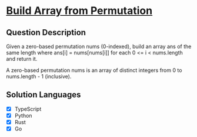 # [Build Array from Permutation](https://leetcode.com/problems/build-array-from-permutation)

## Question Description

Given a zero-based permutation nums (0-indexed), build an array ans of the same length where ans[i] = nums[nums[i]] for each 0 <= i < nums.length and return it.

A zero-based permutation nums is an array of distinct integers from 0 to nums.length - 1 (inclusive).

## Solution Languages

- [x] TypeScript
- [x] Python
- [x] Rust
- [x] Go
